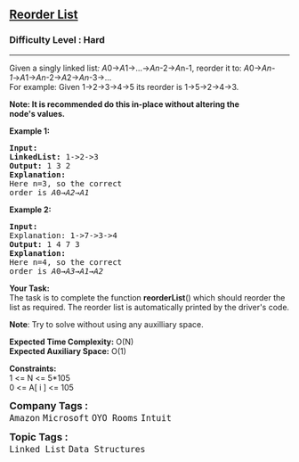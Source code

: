 <h2><a href="https://practice.geeksforgeeks.org/problems/reorder-list/1?page=1&difficulty[]=2&category[]=Linked%20List&sortBy=submissions">Reorder List</a></h2><h3>Difficulty Level : Hard</h3><hr><div class="problems_problem_content__Xm_eO"><p>Given a singly linked list<em>: A</em>0→<em>A</em>1→...→<em>A</em><em>n</em>-2→<em>A</em>n-1, reorder it to: <em>A</em>0→<em>A</em><em>n-1</em>→<em>A</em>1→<em>A</em><em>n</em>-2→<em>A</em>2→<em>A</em><em>n</em>-3→...<br>
For example: Given 1-&gt;2-&gt;3-&gt;4-&gt;5 its reorder is 1-&gt;5-&gt;2-&gt;4-&gt;3.</p>

<p><strong>Note: It is recommended do this in-place without altering the node's&nbsp;values.</strong></p>

<p><strong>Example 1:</strong></p>

<pre><strong>Input:
</strong><strong>LinkedList:</strong> 1-&gt;2-&gt;3
<strong>Output: </strong>1 3 2
<strong>Explanation:
</strong>Here n=3, so the correct
order is<em> A</em>0→<em>A</em><em>2</em>→<em>A</em><em>1</em></pre>

<p><strong>Example 2:</strong></p>

<pre><strong>Input:
</strong>Explanation: 1-&gt;7-&gt;3-&gt;4
<strong>Output: </strong>1 4 7 3
<strong>Explanation:
</strong>Here n=4, so the correct
order is<em> A</em>0→<em>A</em><em>3</em>→<em>A</em><em>1</em>→<em>A</em><em>2</em></pre>

<p><strong>Your Task:</strong><br>
The task is to complete the function <strong>reorderList</strong>() which should reorder the list as required. The reorder list is automatically printed by the driver's code.</p>

<p><strong>Note</strong>: Try to solve without using any auxilliary space.</p>

<p><strong>Expected Time Complexity:</strong>&nbsp;O(N)<br>
<strong>Expected Auxiliary Space:</strong>&nbsp;O(1)</p>

<p><strong>Constraints:</strong><br>
1 &lt;= N &lt;= 5*105<br>
0 &lt;= A[ i ]&nbsp;&lt;= 105</p>
</div><p><span style=font-size:18px><strong>Company Tags : </strong><br><code>Amazon</code>&nbsp;<code>Microsoft</code>&nbsp;<code>OYO Rooms</code>&nbsp;<code>Intuit</code>&nbsp;<br><p><span style=font-size:18px><strong>Topic Tags : </strong><br><code>Linked List</code>&nbsp;<code>Data Structures</code>&nbsp;